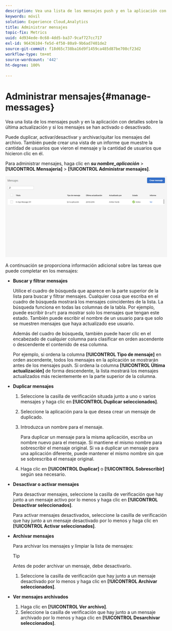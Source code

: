 ```yaml
---
description: Vea una lista de los mensajes push y en la aplicación con detalles sobre la última actualización y el estado activo o desactivado de cada mensaje.
keywords: móvil
solution: Experience Cloud,Analytics
title: Administrar mensajes
topic-fix: Metrics
uuid: 4d934ede-0c68-4dd5-ba37-9caf727cc717
exl-id: 96436104-fe5d-4f50-80a9-9b6ad7401de2
source-git-commit: f18d65c738ba16d9f1459ca485d87be708cf23d2
workflow-type: tm+mt
source-wordcount: '442'
ht-degree: 100%

---
```


# Administrar mensajes{#manage-messages}

Vea una lista de los mensajes push y en la aplicación con detalles sobre la última actualización y si los mensajes se han activado o desactivado.

Puede duplicar, activar/desactivar y archivar/quitar los mensajes del archivo. También puede crear una vista de un informe que muestre la cantidad de usuarios que vieron el mensaje y la cantidad de usuarios que hicieron clic en él.

Para administrar mensajes, haga clic en ***su nombre_aplicación*** > **[!UICONTROL Mensajería]** > **[!UICONTROL Administrar mensajes]**.

![](assets/manage_messages.png)

A continuación se proporciona información adicional sobre las tareas que puede completar en los mensajes:

* **Buscar y filtrar mensajes**

   Utilice el cuadro de búsqueda que aparece en la parte superior de la lista para buscar y filtrar mensajes. Cualquier cosa que escriba en el cuadro de búsqueda mostrará los mensajes coincidentes de la lista. La búsqueda funciona en todas las columnas de la tabla. Por ejemplo, puede escribir  `Draft` para mostrar solo los mensajes que tengan este estado. También puede escribir el nombre de un usuario para que solo se muestren mensajes que haya actualizado ese usuario.

   Además del cuadro de búsqueda, también puede hacer clic en el encabezado de cualquier columna para clasificar en orden ascendente o descendente el contenido de esa columna.

   Por ejemplo, si ordena la columna **[!UICONTROL Tipo de mensaje]** en orden ascendente, todos los mensajes en la aplicación se mostrarán antes de los mensajes push. Si ordena la columna **[!UICONTROL Última actualización]** de forma descendente, la lista mostrará los mensajes actualizados más recientemente en la parte superior de la columna.

* **Duplicar mensajes**

   1. Seleccione la casilla de verificación situada junto a uno o varios mensajes y haga clic en **[!UICONTROL Duplicar seleccionados]**.
   1. Seleccione la aplicación para la que desea crear un mensaje de duplicado.
   1. Introduzca un nombre para el mensaje.

      Para duplicar un mensaje para la misma aplicación, escriba un nombre nuevo para el mensaje. Si mantiene el mismo nombre para sobrescribir el mensaje original. Si va a duplicar un mensaje para una aplicación diferente, puede mantener el mismo nombre sin que se sobrescriba el mensaje original.

   1. Haga clic en **[!UICONTROL Duplicar]** o **[!UICONTROL Sobrescribir]** según sea necesario.

* **Desactivar o activar mensajes**

   Para desactivar mensajes, seleccione la casilla de verificación que hay junto a un mensaje activo por lo menos y haga clic en **[!UICONTROL Desactivar seleccionados]**.

   Para activar mensajes desactivados, seleccione la casilla de verificación que hay junto a un mensaje desactivado por lo menos y haga clic en **[!UICONTROL Activar seleccionados]**.

* **Archivar mensajes**

   Para archivar los mensajes y limpiar la lista de mensajes:

   >[!TIP]
   >
   >Antes de poder archivar un mensaje, debe desactivarlo.

   1. Seleccione la casilla de verificación que hay junto a un mensaje desactivado por lo menos y haga clic en **[!UICONTROL Archivar seleccionados]**.

* **Ver mensajes archivados**

   1. Haga clic en **[!UICONTROL Ver archivo]**.
   1. Seleccione la casilla de verificación que hay junto a un mensaje archivado por lo menos y haga clic en **[!UICONTROL Desarchivar seleccionados]**.
